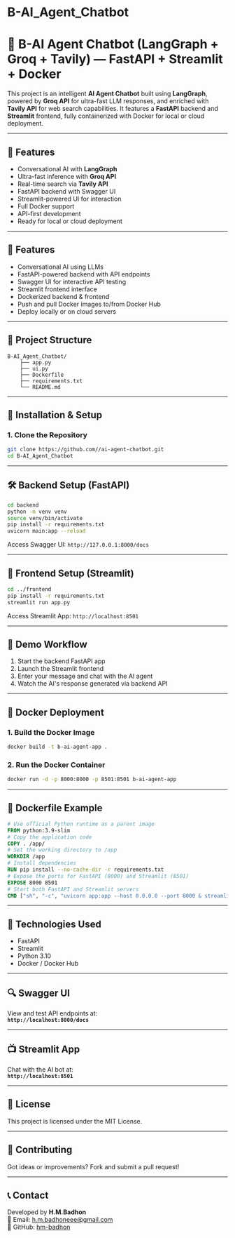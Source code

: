 
# B-AI_Agent_Chatbot 
# 🤖 B-AI Agent Chatbot (LangGraph + Groq + Tavily) — FastAPI + Streamlit + Docker

This project is an intelligent **AI Agent Chatbot** built using **LangGraph**, powered by **Groq API** for ultra-fast LLM responses, and enriched with **Tavily API** for web search capabilities. It features a **FastAPI** backend and **Streamlit** frontend, fully containerized with Docker for local or cloud deployment.

---

## 🧠 Features

- Conversational AI with **LangGraph**
- Ultra-fast inference with **Groq API**
- Real-time search via **Tavily API**
- FastAPI backend with Swagger UI
- Streamlit-powered UI for interaction
- Full Docker support
- API-first development
- Ready for local or cloud deployment


---

## 🧠 Features

- Conversational AI using LLMs
- FastAPI-powered backend with API endpoints
- Swagger UI for interactive API testing
- Streamlit frontend interface
- Dockerized backend & frontend
- Push and pull Docker images to/from Docker Hub
- Deploy locally or on cloud servers

---

## 📁 Project Structure

```
B-AI_Agent_Chatbot/
    ├── app.py
    ├── ui.py
    ├── Dockerfile
    ├── requirements.txt
    └── README.md
```

---

## 🚀 Installation & Setup

### 1. Clone the Repository

```bash
git clone https://github.com//ai-agent-chatbot.git
cd B-AI_Agent_Chatbot

```

---

## 🛠 Backend Setup (FastAPI)

```bash
cd backend
python -m venv venv
source venv/bin/activate
pip install -r requirements.txt
uvicorn main:app --reload
```

Access Swagger UI: `http://127.0.0.1:8000/docs`

---

## 🎨 Frontend Setup (Streamlit)

```bash
cd ../frontend
pip install -r requirements.txt
streamlit run app.py
```

Access Streamlit App: `http://localhost:8501`

---

## 🧪 Demo Workflow

1. Start the backend FastAPI app  
2. Launch the Streamlit frontend  
3. Enter your message and chat with the AI agent  
4. Watch the AI's response generated via backend API  

---

## 🐳 Docker Deployment

### 1. Build the Docker Image

```bash
docker build -t b-ai-agent-app .
```

### 2. Run the Docker Container

```bash
docker run -d -p 8000:8000 -p 8501:8501 b-ai-agent-app
```
<!-- 
### 3. Push Image to Docker Hub

```bash
docker tag ai-agent-app your-dockerhub-username/b-ai-agent-app
docker push your-dockerhub-username/ai-agent-app
```

### 4. Pull Image from Docker Hub

```bash
docker pull your-dockerhub-username/ai-agent-app
```

### 5. Deploy Locally via Docker Compose

```bash
docker-compose up --build
``` -->

---

## 🧾 Dockerfile Example

```dockerfile
# Use official Python runtime as a parent image
FROM python:3.9-slim
# Copy the application code
COPY . /app/
# Set the working directory to /app
WORKDIR /app
# Install dependencies
RUN pip install --no-cache-dir -r requirements.txt
# Expose the ports for FastAPI (8000) and Streamlit (8501)
EXPOSE 8000 8501
# Start both FastAPI and Streamlit servers
CMD ["sh", "-c", "uvicorn app:app --host 0.0.0.0 --port 8000 & streamlit run ui.py --server.port 8501 --server.address 0.0.0.0"]
```

---

## 🧰 Technologies Used

- FastAPI
- Streamlit
- Python 3.10
- Docker / Docker Hub

---

## 🔍 Swagger UI

View and test API endpoints at:  
**`http://localhost:8000/docs`**

---

## 📺 Streamlit App

Chat with the AI bot at:  
**`http://localhost:8501`**

---

## 📜 License

This project is licensed under the MIT License.

---

## 🤝 Contributing

Got ideas or improvements? Fork and submit a pull request!

---

## 📞 Contact

Developed by **H.M.Badhon**  
📧 Email: h.m.badhoneee@gmail.com  
🔗 GitHub: [hm-badhon](https://github.com/hm-badhon)

